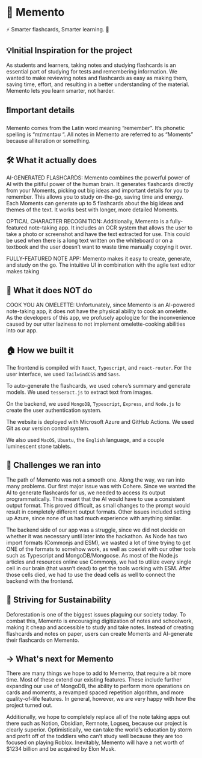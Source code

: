 # 🧠 Memento
⚡ Smarter flashcards, Smarter learning. 🧠

## 💡Initial Inspiration for the project
As students and learners, taking notes and studying flashcards is an essential part of studying for tests and remembering information. We wanted to make reviewing notes and flashcards as easy as making them, saving time, effort, and resulting in a better understanding of the material. Memento lets you learn smarter, not harder.

## ❗Important details
Memento comes from the Latin word meaning “remember”. It’s phonetic spelling is “mɪˈmɛntəʊ
“. All notes in Memento are referred to as “Moments” because alliteration or something.

## 🛠 What it actually does
AI-GENERATED FLASHCARDS: Memento combines the powerful power of AI with the pitiful power of the human brain. It generates flashcards directly from your Moments, picking out big ideas and important details for you to remember. This allows you to study on-the-go, saving time and energy. Each Moments can generate up to 5 flashcards about the big ideas and themes of the text. It works best with longer, more detailed Moments.

OPTICAL CHARACTER RECOGNITION: Additionally, Memento is a fully-featured note-taking app. It includes an OCR system that allows the user to take a photo or screenshot and have the text extracted for use. This could be used when there is a long text written on the whiteboard or on a textbook and the user doesn’t want to waste time manually copying it over.

FULLY-FEATURED NOTE APP: Memento makes it easy to create, generate, and study on the go. The intuitive UI in combination with the agile text editor makes taking 

## 🥚 What it does NOT do
COOK YOU AN OMELETTE: Unfortunately, since Memento is an AI-powered note-taking app, it does not have the physical ability to cook an omelette. As the developers of this app, we profusely apologize for the inconvenience caused by our utter laziness to not implement omelette-cooking abilities into our app. 

## 🏠 How we built it
The frontend is compiled with `React`, `Typescript`, and `react-router`. For the user interface, we used `TailwindCSS` and `Sass`. 

To auto-generate the flashcards, we used `cohere`’s summary and generate models. We used `tesseract.js` to extract text from images.

On the backend, we used `MongoDB`, `Typescript`, `Express`, and `Node.js`  to create the user authentication system.

The website is deployed with Microsoft Azure and GitHub Actions. We used Git as our version control system.

We also used `MacOS`, `Ubuntu`, the `English` language, and a couple luminescent stone tablets.

## 🧱 Challenges we ran into
The path of Memento was not a smooth one. Along the way, we ran into many problems. Our first major issue was with Cohere. Since we wanted the AI to generate flashcards for us, we needed to access its output programmatically. This meant that the AI would have to use a consistent output format. This proved difficult, as small changes to the prompt would result in completely different output formats. Other issues included setting up Azure, since none of us had much experience with anything similar.

The backend side of our app was a struggle, since we did not decide on whether it was necessary until later into the hackathon. As Node has two import formats (Commonjs and ESM), we wasted a lot of time trying to get ONE of the formats to somehow work, as well as coexist with our other tools such as Typescript and MongoDB/Mongoose. As most of the Node.js articles and resources online use Commonjs, we had to utilize every single cell in our brain (that wasn’t dead) to get the tools working with ESM. After those cells died, we had to use the dead cells as well to connect the backend with the frontend.

## 🌲 Striving for Sustainability
Deforestation is one of the biggest issues plaguing our society today. To combat this, Memento is encouraging digitization of notes and schoolwork, making it cheap and accessible to study and take notes. Instead of creating flashcards and notes on paper, users can create Moments and AI-generate their flashcards on Memento.

## → What's next for Memento
There are many things we hope to add to Memento, that require a bit more time. Most of these extend our existing features. These include further expanding our use of MongoDB, the ability to perform more operations on cards and moments, a revamped spaced repetition algorithm, and more quality-of-life features. In general, however, we are very happy with how the project turned out.

Additionally, we hope to completely replace all of the note taking apps out there such as Notion, Obsidian, Remnote, Logseq, because our project is clearly superior. Optimistically, we can take the world’s education by storm and profit off of the toddlers who can’t study well because they are too focused on playing Roblox. Inevitably, Memento will have a net worth of $1234 billion and be acquired by Elon Musk.
